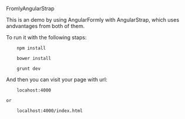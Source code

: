 FromlyAngularStrap

This is an demo by using AngularFormly with AngularStrap, which uses andvantages from both of them.

To run it with the following staps:

		npm install

		bower install

		grunt dev

And then you can visit your page with url: 

		locahost:4000 

	or

		localhost:4000/index.html